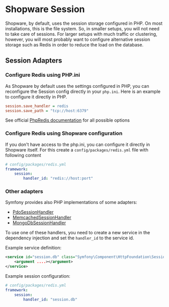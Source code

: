 # Shopware Session

Shopware, by default, uses the session storage configured in PHP. On most installations, this is the file system. So, in smaller setups, you will not need to take care of sessions. 
For larger setups with much traffic or clustering, however, you will most probably want to configure alternative session storage such as Redis in order to reduce the load on the database.

## Session Adapters

### Configure Redis using PHP.ini

As Shopware by default uses the settings configured in PHP, you can reconfigure the Session config directly in your `php.ini`. Here is an example to configure it directly in PHP.

```ini
session.save_handler = redis
session.save_path = "tcp://host:6379"
```

See official [PhpRedis documentation](https://github.com/phpredis/phpredis#php-session-handler) for all possible options

### Configure Redis using Shopware configuration

If you don't have access to the php.ini, you can configure it directly in Shopware itself. For this create a `config/packages/redis.yml` file with following content

```yaml
# config/packages/redis.yml
framework:
    session:
        handler_id: "redis://host:port"
```

### Other adapters

Symfony provides also PHP implementations of some adapters:

- [PdoSessionHandler](https://github.com/symfony/symfony/blob/6.0/src/Symfony/Component/HttpFoundation/Session/Storage/Handler/PdoSessionHandler.php)
- [MemcachedSessionHandler](https://github.com/symfony/symfony/blob/6.0/src/Symfony/Component/HttpFoundation/Session/Storage/Handler/MemcachedSessionHandler.php)
- [MongoDbSessionHandler](https://github.com/symfony/symfony/blob/6.0/src/Symfony/Component/HttpFoundation/Session/Storage/Handler/MongoDbSessionHandler.php)

To use one of these handlers, you need to create a new service in the dependency injection and set the `handler_id` to the service id.

Example service definition:

```xml
<service id="session.db" class="Symfony\Component\HttpFoundation\Session\Storage\Handler\PdoSessionHandler">
    <argument ....></argument>
</service>
```

Example session configuration:

```yaml
# config/packages/redis.yml
framework:
    session:
        handler_id: "session.db"
```